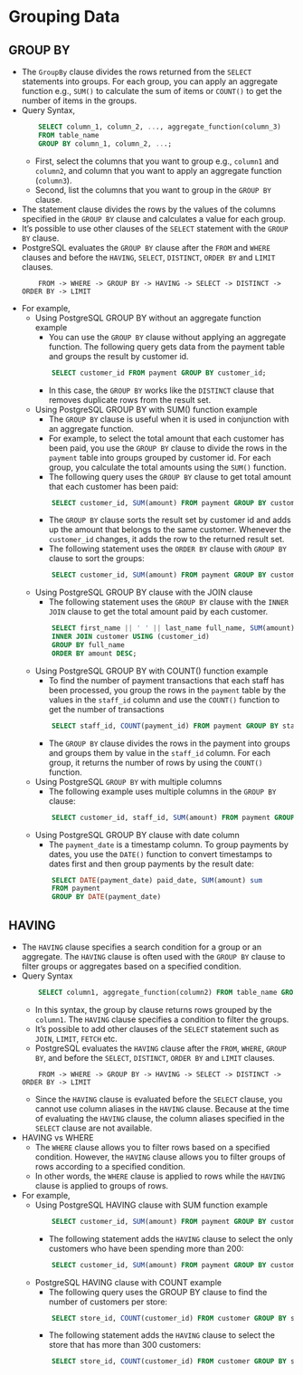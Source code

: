 # Grouping Data

## GROUP BY
* The `GroupBy` clause divides the rows returned from the `SELECT` statements into groups. For each group, you can apply an aggregate function e.g.,  `SUM()` to calculate the sum of items or `COUNT()` to get the number of items in the groups.
* Query Syntax,
    ```sql
        SELECT column_1, column_2, ..., aggregate_function(column_3)
        FROM table_name
        GROUP BY column_1, column_2, ...;  
    ```
    * First, select the columns that you want to group e.g., `column1` and `column2`, and column that you want to apply an aggregate function (`column3`).
    * Second, list the columns that you want to group in the `GROUP BY` clause.
* The statement clause divides the rows by the values of the columns specified in the `GROUP BY` clause and calculates a value for each group.
* It’s possible to use other clauses of the `SELECT` statement with the `GROUP BY` clause.
* PostgreSQL evaluates the `GROUP BY` clause after the `FROM` and `WHERE` clauses and before the `HAVING`, `SELECT`, `DISTINCT`, `ORDER BY` and `LIMIT` clauses.
    ```
        FROM -> WHERE -> GROUP BY -> HAVING -> SELECT -> DISTINCT -> ORDER BY -> LIMIT
    ```
* For example,
    * Using PostgreSQL GROUP BY without an aggregate function example
        * You can use the `GROUP BY` clause without applying an aggregate function. The following query gets data from the payment table and groups the result by customer id.
        ```sql
            SELECT customer_id FROM payment GROUP BY customer_id;
        ```
        * In this case, the `GROUP BY` works like the `DISTINCT` clause that removes duplicate rows from the result set.
    * Using PostgreSQL GROUP BY with SUM() function example
        * The `GROUP BY` clause is useful when it is used in conjunction with an aggregate function.
        * For example, to select the total amount that each customer has been paid, you use the `GROUP BY` clause to divide the rows in the `payment` table into groups grouped by customer id. For each group, you calculate the total amounts using the `SUM()` function.
        * The following query uses the `GROUP BY` clause to get total amount that each customer has been paid:
        ```sql
            SELECT customer_id, SUM(amount) FROM payment GROUP BY customer_id;
        ```
        * The `GROUP BY` clause sorts the result set by customer id and adds up the amount that belongs to the same customer. Whenever the `customer_id` changes, it adds the row to the returned result set.
        * The following statement uses the `ORDER BY` clause with `GROUP BY` clause to sort the groups: 
        ```sql
            SELECT customer_id, SUM(amount) FROM payment GROUP BY customer_id ORDER BY SUM(amount) DESC;
        ```
    * Using PostgreSQL GROUP BY clause with the JOIN clause
        * The following statement uses the `GROUP BY` clause with the `INNER JOIN` clause to get the total amount paid by each customer.
        ```sql
            SELECT first_name || ' ' || last_name full_name, SUM(amount) amount FROM payment
            INNER JOIN customer USING (customer_id)
            GROUP BY full_name
            ORDER BY amount DESC;
        ```
    * Using PostgreSQL GROUP BY with COUNT() function example
        * To find the number of payment transactions that each staff has been processed, you group the rows in the `payment` table by the values in the `staff_id` column and use the `COUNT()` function to get the number of transactions
        ```sql
            SELECT staff_id, COUNT(payment_id) FROM payment GROUP BY staff_id;
        ```
        * The `GROUP BY` clause divides the rows in the payment into groups and groups them by value in the `staff_id` column. For each group, it returns the number of rows by using the `COUNT()` function.
    * Using PostgreSQL `GROUP BY` with multiple columns
        * The following example uses multiple columns in the `GROUP BY` clause:
        ```sql
            SELECT customer_id, staff_id, SUM(amount) FROM payment GROUP BY staff_id, customer_id ORDER BY customer_id;
        ```
    * Using PostgreSQL GROUP BY clause with date column
        * The `payment_date` is a timestamp column. To group payments by dates, you use the `DATE()` function to convert timestamps to dates first and then group payments by the result date:
        ```sql
            SELECT DATE(payment_date) paid_date, SUM(amount) sum
            FROM payment
            GROUP BY DATE(payment_date)
        ```

## HAVING

* The `HAVING` clause specifies a search condition for a group or an aggregate. The `HAVING` clause is often used with the `GROUP BY` clause to filter groups or aggregates based on a specified condition.
* Query Syntax
    ```sql
        SELECT column1, aggregate_function(column2) FROM table_name GROUP BY column1 HAVING condition
    ```
    * In this syntax, the group by clause returns rows grouped by the `column1`. The `HAVING` clause specifies a condition to filter the groups.
    * It’s possible to add other clauses of the `SELECT` statement such as `JOIN`, `LIMIT`, `FETCH` etc.
    * PostgreSQL evaluates the `HAVING` clause after the `FROM`, `WHERE`, `GROUP BY`, and before the `SELECT`, `DISTINCT`, `ORDER BY` and `LIMIT` clauses.
    ```
        FROM -> WHERE -> GROUP BY -> HAVING -> SELECT -> DISTINCT -> ORDER BY -> LIMIT
    ```
    * Since the `HAVING` clause is evaluated before the `SELECT` clause, you cannot use column aliases in the `HAVING` clause. Because at the time of evaluating the `HAVING` clause, the column aliases specified in the `SELECT` clause are not available.
* HAVING vs WHERE
    * The `WHERE` clause allows you to filter rows based on a specified condition. However, the `HAVING` clause allows you to filter groups of rows according to a specified condition.
    * In other words, the `WHERE` clause is applied to rows while the `HAVING` clause is applied to groups of rows.
* For example,
    * Using PostgreSQL HAVING clause with SUM function example
        ```sql
            SELECT customer_id, SUM(amount) FROM payment GROUP BY customer_id;
        ```
        * The following statement adds the `HAVING` clause to select the only customers who have been spending more than 200:
        ```sql
            SELECT customer_id, SUM(amount) FROM payment GROUP BY customer_id HAVING SUM(amount) > 200; 
        ```
    * PostgreSQL HAVING clause with COUNT example
        * The following query uses the GROUP BY clause to find the number of customers per store:
        ```sql
            SELECT store_id, COUNT(customer_id) FROM customer GROUP BY store_id;
        ```
        * The following statement adds the `HAVING` clause to select the store that has more than 300 customers:
        ```sql
            SELECT store_id, COUNT(customer_id) FROM customer GROUP BY store_id HAVING COUNT(customer_id) > 300;
        ```